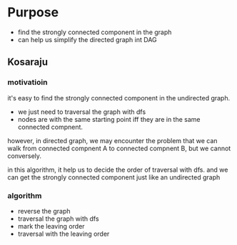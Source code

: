 # Purpose
- find the strongly connected component in the graph
- can help us simplify the directed graph int DAG

## Kosaraju
### motivatioin
it's easy to find the strongly connected component in the undirected graph. 
 - we just need to traversal the graph with dfs
 - nodes are with the same starting point iff they are in the same connected compnent.

however, in directed graph, we may encounter the problem that we can walk from connected compnent A to connected compnent B, but we cannot conversely.

in this algorithm, it help us to decide the order of traversal with dfs. and we can get the strongly connected component just like an undirected graph

### algorithm

- reverse the graph
- traversal the graph with dfs
- mark the leaving order
- traversal with the leaving order